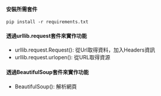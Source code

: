 #### 安裝所需套件
`pip install -r requirements.txt`

#### 透過urllib.request套件來實作功能
- urllib.request.Request(): 從Url取得資料，加入Headers資訊
- urllib.request.urlopen(): 從URL取得資源

#### 透過BeautifulSoup套件來實作功能
- BeautifulSoup(): 解析網頁
